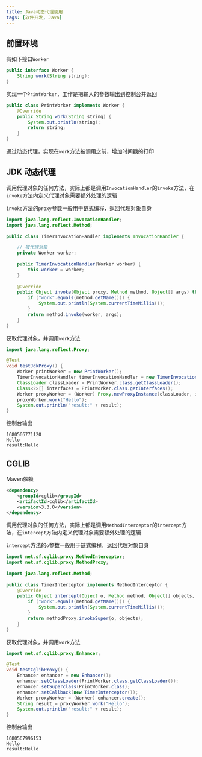 ```yaml
---
title: Java动态代理使用
tags: [软件开发, Java]
---
```


## 前置环境

有如下接口`Worker`

```java
public interface Worker {  
    String work(String string);  
}
```

实现一个`PrintWorker`，工作是把输入的参数输出到控制台并返回

```java
public class PrintWorker implements Worker {  
    @Override  
    public String work(String string) {  
        System.out.println(string);  
        return string;  
    }  
}
```

通过动态代理，实现在`work`方法被调用之前，增加时间戳的打印

## JDK 动态代理

调用代理对象的任何方法，实际上都是调用`InvocationHandler`的`invoke`方法，在`invoke`方法内定义代理对象需要额外处理的逻辑

`invoke`方法的`proxy`参数一般用于链式编程，返回代理对象自身

```java
import java.lang.reflect.InvocationHandler;  
import java.lang.reflect.Method;  
  
public class TimerInvocationHandler implements InvocationHandler {  

    // 被代理对象
    private Worker worker;  
  
    public TimerInvocationHandler(Worker worker) {  
        this.worker = worker;  
    }  
  
    @Override  
    public Object invoke(Object proxy, Method method, Object[] args) throws Throwable {  
        if ("work".equals(method.getName())) {  
            System.out.println(System.currentTimeMillis());  
        }  
        return method.invoke(worker, args);  
    }  
}
```

获取代理对象，并调用`work`方法

```java
import java.lang.reflect.Proxy;

@Test  
void testJdkProxy() {  
    Worker printWorker = new PrintWorker();  
    TimerInvocationHandler timerInvocationHandler = new TimerInvocationHandler(printWorker);  
    ClassLoader classLoader = PrintWorker.class.getClassLoader();  
    Class<?>[] interfaces = PrintWorker.class.getInterfaces();  
    Worker proxyWorker = (Worker) Proxy.newProxyInstance(classLoader, interfaces, timerInvocationHandler);  
    proxyWorker.work("Hello");
    System.out.println("result:" + result);
}
```

控制台输出

```
1680566771120
Hello
result:Hello
```


## CGLIB

Maven依赖

```xml
<dependency>  
    <groupId>cglib</groupId>  
    <artifactId>cglib</artifactId>  
    <version>3.3.0</version>  
</dependency>
```

调用代理对象的任何方法，实际上都是调用`MethodInterceptor`的`intercept`方法，在`intercept`方法内定义代理对象需要额外处理的逻辑

`intercept`方法的`o`参数一般用于链式编程，返回代理对象自身

```java
import net.sf.cglib.proxy.MethodInterceptor;  
import net.sf.cglib.proxy.MethodProxy;  
  
import java.lang.reflect.Method;  
  
public class TimerInterceptor implements MethodInterceptor {  
    @Override  
    public Object intercept(Object o, Method method, Object[] objects, MethodProxy methodProxy) throws Throwable {  
        if ("work".equals(method.getName())) {  
            System.out.println(System.currentTimeMillis());  
        }  
        return methodProxy.invokeSuper(o, objects);  
    }  
}
```

获取代理对象，并调用`work`方法

```java
import net.sf.cglib.proxy.Enhancer;

@Test  
void testCglibProxy() {  
    Enhancer enhancer = new Enhancer();  
    enhancer.setClassLoader(PrintWorker.class.getClassLoader());  
    enhancer.setSuperclass(PrintWorker.class);  
    enhancer.setCallback(new TimerInterceptor());  
    Worker proxyWorker = (Worker) enhancer.create();  
    String result = proxyWorker.work("Hello");  
    System.out.println("result:" + result);  
}
```

控制台输出

```
1680567996153
Hello
result:Hello
```